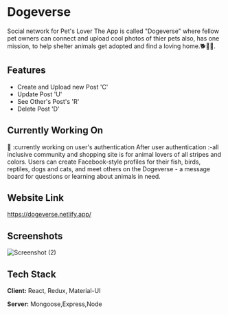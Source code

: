 
# Dogeverse
Social network for Pet's Lover
The App is called "Dogeverse" where fellow pet owners can connect and upload cool photos of thier pets also,
has one mission, to help shelter animals get adopted and find a loving home.🐕🐩🐶.


## Features

- Create and Upload new Post 'C'
- Update Post 'U'
- See Other's Post's 'R'
- Delete Post 'D'


## Currently  Working On
📢 :currently working on user's authentication
After user authentication :-all inclusive community and shopping site is for animal lovers of all stripes and colors. Users can create Facebook-style profiles for their fish, birds, reptiles, dogs and cats, and meet others on the Dogeverse - a message board for questions or learning about animals in need.

## Website Link
https://dogeverse.netlify.app/
## Screenshots

![Screenshot (2)](https://user-images.githubusercontent.com/78685271/175807089-885efab0-6c14-4317-ad27-190e80f78f03.png)

## Tech Stack

**Client:** React, Redux, Material-UI

**Server:** Mongoose,Express,Node


